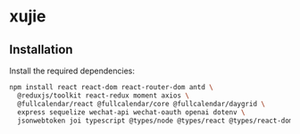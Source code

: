 # xujie

## Installation

Install the required dependencies:

```bash
npm install react react-dom react-router-dom antd \
  @reduxjs/toolkit react-redux moment axios \
  @fullcalendar/react @fullcalendar/core @fullcalendar/daygrid \
  express sequelize wechat-api wechat-oauth openai dotenv \
  jsonwebtoken joi typescript @types/node @types/react @types/react-dom -D
```
